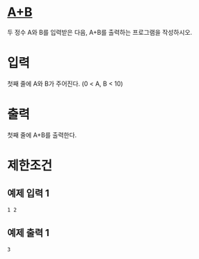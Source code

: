 # [A+B](https://www.acmicpc.net/problem/1000)

두 정수 A와 B를 입력받은 다음, A+B를 출력하는 프로그램을 작성하시오.

# 입력


첫째 줄에 A와 B가 주어진다. (0 < A, B < 10)

# 출력


첫째 줄에 A+B를 출력한다.

# 제한조건



## 예제 입력 1

```
1 2
```

## 예제 출력 1

```
3
```

